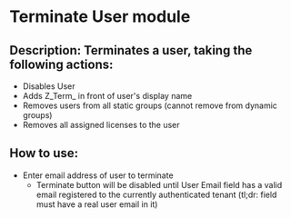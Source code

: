 # Terminate User module

## Description: Terminates a user, taking the following actions:
* Disables User
* Adds Z_Term_ in front of user's display name
* Removes users from all static groups (cannot remove from dynamic groups)
* Removes all assigned licenses to the user

## How to use:
* Enter email address of user to terminate
  * Terminate button will be disabled until User Email field has a valid email registered to the currently authenticated tenant (tl;dr: field must have a real user email in it)
